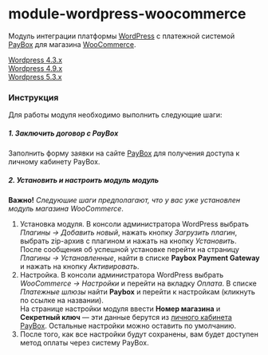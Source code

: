# module-wordpress-woocommerce  
  
Модуль интеграции платформы [WordPress](https://wordpress.org/) с платежной системой [PayBox](http://paybox.money) для магазина [WooCommerce](http://www.woothemes.com/woocommerce/).  

[Wordpress 4.3.x](https://github.com/PayBox/module-wordpress-woocommerce/archive/4.3.zip)  
[Wordpress 4.9.x](https://github.com/PayBox/module-wordpress-woocommerce/archive/4.9.zip)  
[Wordpress 5.3.x](https://github.com/PayBox/module-wordpress-woocommerce/archive/5.3.zip)  
  
### Инструкция  
  
Для работы модуля необходимо выполнить следующие шаги:  
  
##### 1. Заключить договор с PayBox  
  
Заполнить форму заявки на сайте [PayBox](http://paybox.money) для получения доступа к личному кабинету PayBox.  
  
##### 2. Установить и настроить модуль модуль  
  
**Важно!** *Следуюшие шаги предполагают, что у вас уже установлен модуль магазина WooCommerce*.  
  
1. Установка модуля. В консоли администратора WordPress выбрать *Плагины &rarr; Добавить новый*, нажать кнопку *Загрузить плагин*, выбрать zip-архив с плагином и нажать на кнопку *Установить*.
После сообщения об успешной установке перейти на страницу *Плагины &rarr; Установленные*, найти в списке **Paybox Payment Gateway** и нажать на кнопку *Активировать*.  
2. Настройка. В консоли администратора WordPress выбрать *WooCommerce &rarr; Настройки* и перейти на вкладку *Оплата*. В списке *Платежные шлюзы* найти **Paybox** и перейти к настройкам (кликнуть по ссылке на названии).  
На странице настройки модуля ввести **Номер магазина** и **Секретный ключ** &mdash; эти данные берутся из [личного кабинета PayBox](https://my.paybox.money). Остальные настройки можно оставить по умолчанию.
3. После того, как все настройки будут сохранены, вам будет доступен метод оплаты через систему PayBox.  
